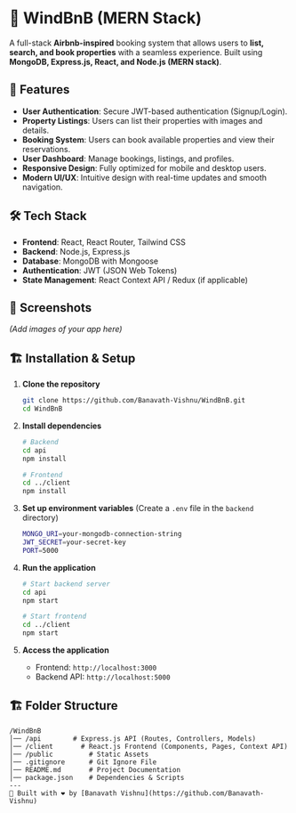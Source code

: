 # 🏡 WindBnB (MERN Stack)

A full-stack **Airbnb-inspired** booking system that allows users to **list, search, and book properties** with a seamless experience. Built using **MongoDB, Express.js, React, and Node.js (MERN stack)**.

## 🚀 Features

- **User Authentication**: Secure JWT-based authentication (Signup/Login).
- **Property Listings**: Users can list their properties with images and details.
- **Booking System**: Users can book available properties and view their reservations.
- **User Dashboard**: Manage bookings, listings, and profiles.
- **Responsive Design**: Fully optimized for mobile and desktop users.
- **Modern UI/UX**: Intuitive design with real-time updates and smooth navigation.

## 🛠️ Tech Stack

- **Frontend**: React, React Router, Tailwind CSS
- **Backend**: Node.js, Express.js
- **Database**: MongoDB with Mongoose
- **Authentication**: JWT (JSON Web Tokens)
- **State Management**: React Context API / Redux (if applicable)

## 📸 Screenshots

*(Add images of your app here)*

## 🏗️ Installation & Setup

1. **Clone the repository**
   ```sh
   git clone https://github.com/Banavath-Vishnu/WindBnB.git
   cd WindBnB
   ```

2. **Install dependencies**
   ```sh
   # Backend
   cd api
   npm install

   # Frontend
   cd ../client
   npm install
   ```

3. **Set up environment variables** (Create a `.env` file in the `backend` directory)
   ```sh
   MONGO_URI=your-mongodb-connection-string
   JWT_SECRET=your-secret-key
   PORT=5000
   ```

4. **Run the application**
   ```sh
   # Start backend server
   cd api
   npm start

   # Start frontend
   cd ../client
   npm start
   ```

5. **Access the application**
   - Frontend: `http://localhost:3000`
   - Backend API: `http://localhost:5000`

## 🏗️ Folder Structure
```
/WindBnB
│── /api        # Express.js API (Routes, Controllers, Models)
│── /client       # React.js Frontend (Components, Pages, Context API)
│── /public         # Static Assets
│── .gitignore      # Git Ignore File
│── README.md       # Project Documentation
│── package.json    # Dependencies & Scripts
---
🚀 Built with ❤️ by [Banavath Vishnu](https://github.com/Banavath-Vishnu)
